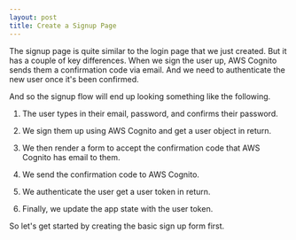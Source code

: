 ```yaml
---
layout: post
title: Create a Signup Page
---
```


The signup page is quite similar to the login page that we just created. But it has a couple of key differences. When we sign the user up, AWS Cognito sends them a confirmation code via email. And we need to authenticate the new user once it's been confirmed.

And so the signup flow will end up looking something like the following.

1. The user types in their email, password, and confirms their password.

2. We sign them up using AWS Cognito and get a user object in return.

3. We then render a form to accept the confirmation code that AWS Cognito has email to them.

4. We send the confirmation code to AWS Cognito.

5. We authenticate the user get a user token in return.

6. Finally, we update the app state with the user token.

So let's get started by creating the basic sign up form first.
